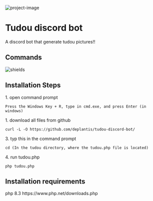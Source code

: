 

<p ><img src="https://i.postimg.cc/nzgBQ7QZ/rsz-1schermafbeelding-2024-07-18-223921.png" alt="project-image"></p>
<h1  id="title">Tudou discord bot</h1>
<p id="description">A discord bot that generate tudou pictures!!</p>


<h2>Commands</h2>
<p><img src="https://i.postimg.cc/3N371fGZ/image.png" alt="shields"></p>

<h2>Installation Steps</h2>

<p>1. open command prompt</p>

```
Press the Windows Key + R, type in cmd.exe, and press Enter (in windows)
```

<p>1. download all files from github</p>

```
curl -L -O https://github.com/deplantis/tudou-discord-bot/
```
<p>3. typ this in the command prompt </p>

```
cd (In the tudou directory, where the tudou.php file is located)
```
<p>4. run tudou.php</p>

```
php tudou.php
```
<h2> Installation requirements </h2>
<P>php 8.3 https://www.php.net/downloads.php </P>
